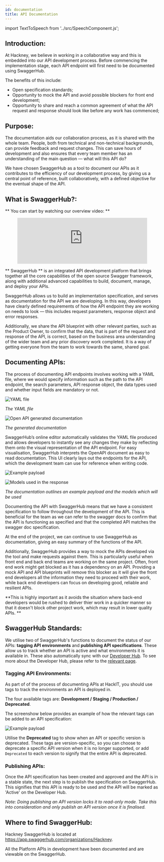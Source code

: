 ```yaml
---
id: documentation
title: API Documentation
---
```


import TextToSpeech from '../src/SpeechComponent.js';

<TextToSpeech>

## Introduction:

At Hackney, we believe in working in a collaborative way and this is embedded into our API development process. Before commencing the implementation stage, each API endpoint will first need to be documented using SwaggerHub. 

The benefits of this include:
- Open specification standards;
- Opportunity to mock the API and avoid possible blockers for front end development;
- Opportunity to share and reach a common agreement of what the API request and response should look like before any work has commenced;
## Purpose:

The documentation aids our collaboration process, as it is shared with the whole team. People, both from technical and non-technical backgrounds, can provide feedback and request changes. This can save hours of development and also ensures that every team member has an understanding of the main question — what will this API do?

We have chosen SwaggerHub as a tool to document our APIs as it contributes to the efficiency of our development process, by giving us a central point of reference, built collaboratively, with a defined objective for the eventual shape of the API.
## What is SwaggerHub?:

** You can start by watching our overview video: **

<figure class="video-container">
  <iframe width="100%" src="https://www.youtube.com/embed/QYQNgeDuqok" title="YouTube video player" frameborder="0" allow="accelerometer; autoplay; clipboard-write; encrypted-media; gyroscope; picture-in-picture" allowfullscreen></iframe>
</figure>

** SwaggerHub ** is an integrated API development platform that brings together all the core capabilities of the open source Swagger framework, along with additional advanced capabilities to build, document, manage, and deploy your APIs.

SwaggerHub allows us to build an implementation specification, and serves as documentation for the API we are developing. In this way, developers have clearly defined requirements of how the API endpoint they are working on needs to look — this includes request parameters, response object and error responses.

Additionally, we share the API blueprint with other relevant parties, such as the Product Owner, to confirm that the data, that is part of the request and response of the API, is correct, based on the business area understanding of the wider team and any prior discovery work completed. It is a way of getting everyone from the team to work towards the same, shared goal.
## Documenting APIs:

The process of documenting API endpoints involves working with a YAML file, where we would specify information such as the path to the API endpoint, the search parameters, API response object, the data types used and whether input fields are mandatory or not.


![YAML file](./doc-images/swagger_yaml.png)

_The YAML file_

![Open API generated documentation](./doc-images/swagger_generated_spec.png)

_The generated documentation_

SwaggerHub’s online editor automatically validates the YAML file produced and allows developers to instantly see any changes they make by reflecting them onto the visual representation of the API endpoint. For easy visualisation, SwaggerHub interprets the OpenAPI document as easy to read documentation. This UI clearly lays out the endpoints for the API, which the development team can use for reference when writing code.

![Example payload](./doc-images/swagger_example_payload.png)

![Models used in the response](./doc-images/swagger_models.png)

_The documentation outlines an example payload and the models which will be used_

Documenting the API with SwaggerHub means that we have a consistent specification to follow throughout the development of the API. This is beneficial for the team as we can refer to the swagger docs to confirm that the API is functioning as specified and that the completed API matches the swagger doc specification.

At the end of the project, we can continue to use SwaggerHub as documentation, giving an easy summary of the functions of the API.

Additionally, SwaggerHub provides a way to mock the APIs developed via the tool and make requests against them. This is particularly useful when front end and back end teams are working on the same project. Often, front end work might get blocked as it has a dependency on an API.
Providing a mock API and API blueprints will remove this blocker as it will give the front end developers all the information they need to proceed with their work, while back end developers can focus on developing good, reliable and resilient APIs.

**This is highly important as it avoids the situation where back-end developers would be rushed to deliver thier work in a quicker manner so that it doesn't block other project work, which may result in lower quality APIs. **
## SwaggerHub Standards:

We utilise two of SwaggerHub's functions to document the status of our APIs: **tagging API environments** and **publishing API specifications**. These allow us to track whether an API is active and what environments it is available in. These also automatically sync with our [Developer Hub](https://developer-api.hackney.gov.uk/). To see more about the Developer Hub, please refer to the [relevant page](/developer_hub).
### Tagging API Environments:

As part of of the process of documenting APIs at HackIT, you should use tags to track the environments an API is deployed in.

The four available tags are: **Development / Staging / Production / Deprecated**.

The screenshow below provides an example of how the relevant tags can be added to an API specification:

![Example payload](./doc-images/swaggerhub_tags.png)

Utilise the **Deprecated** tag to show when an API or specific version is deprecated. These tags are version-specific, so you can choose to deprecate a specific API version when it is no longer supported, or add `Deprecated` to each version to signify that the entire API is deprecated.
### Publishing APIs:

Once the API specification has been created and approved and the API is in a stable state, the next step is to publish the specification on SwaggerHub. This signifies that this API is ready to be used and the API will be marked as 'Active' on the Developer Hub.

*Note: Doing publishing an API version locks it to read-only mode. Take this into consideration and only publish an API version once it is finalised.*
## Where to find SwaggerHub:

Hackney SwaggerHub is located at https://app.swaggerhub.com/organizations/Hackney.

All the Platform APIs in development have been documented and are viewable on the SwaggerHub.

</TextToSpeech>